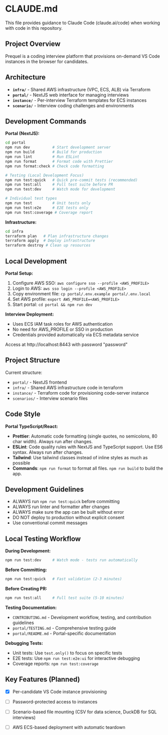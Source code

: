 # CLAUDE.md

This file provides guidance to Claude Code (claude.ai/code) when working with code in this repository.

## Project Overview

Prequel is a coding interview platform that provisions on-demand VS Code instances in the browser for candidates.

## Architecture

- **`infra/`** - Shared AWS infrastructure (VPC, ECS, ALB) via Terraform
- **`portal/`** - NextJS web interface for managing interviews
- **`instance/`** - Per-interview Terraform templates for ECS instances
- **`scenario/`** - Interview coding challenges and environments

## Development Commands

**Portal (NextJS):**

```bash
cd portal
npm run dev          # Start development server
npm run build        # Build for production
npm run lint         # Run ESLint
npm run format       # Format code with Prettier
npm run format:check # Check code formatting

# Testing (Local Development Focus)
npm run test:quick   # Quick pre-commit tests (recommended)
npm run test:all     # Full test suite before PR
npm run test:dev     # Watch mode for development

# Individual test types
npm run test         # Unit tests only
npm run test:e2e     # E2E tests only
npm run test:coverage # Coverage report
```

**Infrastructure:**

```bash
cd infra
terraform plan   # Plan infrastructure changes
terraform apply  # Deploy infrastructure
terraform destroy # Clean up resources
```

## Local Development

**Portal Setup:**

1. Configure AWS SSO: `aws configure sso --profile <AWS_PROFILE>`
2. Login to AWS: `aws sso login --profile <AWS_PROFILE>`
3. Copy environment file: `cp portal/.env.example portal/.env.local`
4. Set AWS profile: `export AWS_PROFILE=<AWS_PROFILE>`
5. Start portal: `cd portal && npm run dev`

**Interview Deployment:**

- Uses ECS IAM task roles for AWS authentication
- No need for AWS_PROFILE or SSO in production
- Credentials provided automatically via ECS metadata service

Access at http://localhost:8443 with password "password"

## Project Structure

Current structure:

- `portal/` - NextJS frontend
- `infra/` - Shared AWS infrastructure code in terraform
- `instance/` - Terraform code for provisioning code-server instance
- `scenarios/` - Interview scenario files

## Code Style

**Portal TypeScript/React:**

- **Prettier**: Automatic code formatting (single quotes, no semicolons, 80 char width). Always run after changes.
- **ESLint**: Code quality rules with NextJS and TypeScript support. Use ES6 syntax. Always run after changes.
- **Tailwind**: Use tailwind classes instead of inline styles as much as possible
- **Commands**: `npm run format` to format all files. `npm run build` to build the app.

## Development Guidelines

- ALWAYS run `npm run test:quick` before committing
- ALWAYS run linter and formatter after changes
- ALWAYS make sure the app can be built without error
- DO NOT deploy to production without explicit consent
- Use conventional commit messages

## Local Testing Workflow

**During Development:**

```bash
npm run test:dev     # Watch mode - tests run automatically
```

**Before Committing:**

```bash
npm run test:quick   # Fast validation (2-3 minutes)
```

**Before Creating PR:**

```bash
npm run test:all     # Full test suite (5-10 minutes)
```

**Testing Documentation:**

- `CONTRIBUTING.md` - Development workflow, testing, and contribution guidelines
- `portal/TESTING.md` - Comprehensive testing guide
- `portal/README.md` - Portal-specific documentation

**Debugging Tests:**

- Unit tests: Use `test.only()` to focus on specific tests
- E2E tests: Use `npm run test:e2e:ui` for interactive debugging
- Coverage reports: `npm run test:coverage`

## Key Features (Planned)

- [X] Per-candidate VS Code instance provisioning
- [ ] Password-protected access to instances
- [ ] Scenario-based file mounting (CSV for data science, DuckDB for SQL interviews)
- [ ] AWS ECS-based deployment with automatic teardown

